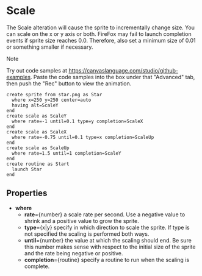 # Scale
The Scale alteration will cause the sprite to incrementally change size. You can scale on the x or y axis or both.
FireFox may fail to launch completion events if sprite size reaches 0.0. Therefore, also set a minimum size of 0.01 or something smaller if necessary. 

> [!NOTE]
> Try out code samples at https://canvaslanguage.com/studio/github-examples.
> Paste the code samples into the box under that "Advanced" tab,
> then push the "Rec" button to view the animation.

```
create sprite from star.png as Star 
  where x=250 y=250 center=auto
  having alt=ScaleY 
end 
create scale as ScaleY 
  where rate=-1 until=0.1 type=y completion=ScaleX
end
create scale as ScaleX 
  where rate=-0.75 until=0.1 type=x completion=ScaleUp
end
create scale as ScaleUp 
  where rate=1.5 until=1 completion=ScaleY
end
create routine as Start 
  launch Star 
end 
```

## Properties
- **where**
  - **rate**={number} a scale rate per second. Use a negative value to shrink and a positive value to grow the sprite.
  - **type**={x|y} specify in which direction to scale the sprite. If type is not specified the scaling is performed both ways.
  - **until**={number} the value at which the scaling should end. Be sure this number makes sense with respect to the initial size of the sprite and the rate being negative or positive.
  - **completion**={routine} specify a routine to run when the scaling is complete.
